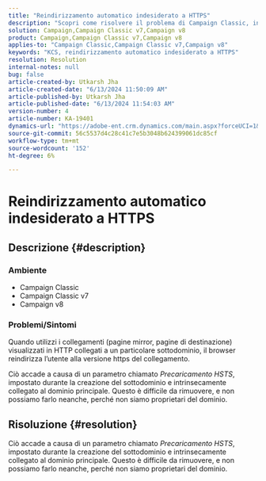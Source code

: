 ```yaml
---
title: "Reindirizzamento automatico indesiderato a HTTPS"
description: "Scopri come risolvere il problema di Campaign Classic, in cui i collegamenti vengono visualizzati in HTTP e collegati a un sottodominio."
solution: Campaign,Campaign Classic v7,Campaign v8
product: Campaign,Campaign Classic v7,Campaign v8
applies-to: "Campaign Classic,Campaign Classic v7,Campaign v8"
keywords: "KCS, reindirizzamento automatico indesiderato a HTTPS"
resolution: Resolution
internal-notes: null
bug: false
article-created-by: Utkarsh Jha
article-created-date: "6/13/2024 11:50:09 AM"
article-published-by: Utkarsh Jha
article-published-date: "6/13/2024 11:54:03 AM"
version-number: 4
article-number: KA-19401
dynamics-url: "https://adobe-ent.crm.dynamics.com/main.aspx?forceUCI=1&pagetype=entityrecord&etn=knowledgearticle&id=96f9ba0f-7b29-ef11-840a-00224808decd"
source-git-commit: 56c5537d4c28c41c7e5b3048b624399061dc85cf
workflow-type: tm+mt
source-wordcount: '152'
ht-degree: 6%

---
```


# Reindirizzamento automatico indesiderato a HTTPS

## Descrizione {#description}


### Ambiente

- Campaign Classic
- Campaign Classic v7
- Campaign v8


### Problemi/Sintomi

Quando utilizzi i collegamenti (pagine mirror, pagine di destinazione) visualizzati in HTTP collegati a un particolare sottodominio, il browser reindirizza l’utente alla versione https del collegamento.

Ciò accade a causa di un parametro chiamato *Precaricamento HSTS*, impostato durante la creazione del sottodominio e intrinsecamente collegato al dominio principale. Questo è difficile da rimuovere, e non possiamo farlo neanche, perché non siamo proprietari del dominio.


## Risoluzione {#resolution}


Ciò accade a causa di un parametro chiamato *Precaricamento HSTS*, impostato durante la creazione del sottodominio e intrinsecamente collegato al dominio principale. Questo è difficile da rimuovere, e non possiamo farlo neanche, perché non siamo proprietari del dominio.

